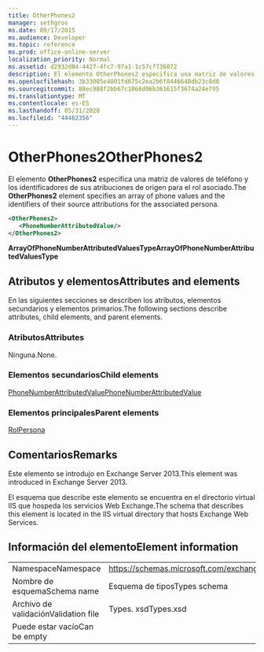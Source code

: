 ```yaml
---
title: OtherPhones2
manager: sethgros
ms.date: 09/17/2015
ms.audience: Developer
ms.topic: reference
ms.prod: office-online-server
localization_priority: Normal
ms.assetid: d2932d04-4427-4fc7-97a1-1c57cf736072
description: El elemento OtherPhones2 especifica una matriz de valores de teléfono y los identificadores de sus atribuciones de origen para el rol asociado.
ms.openlocfilehash: 3b33005e4001fd675c2ea2b6f8446648db23c8d0
ms.sourcegitcommit: 88ec988f2bb67c1866d06b361615f3674a24e795
ms.translationtype: MT
ms.contentlocale: es-ES
ms.lasthandoff: 05/31/2020
ms.locfileid: "44462356"
---
```

# <a name="otherphones2"></a><span data-ttu-id="09293-103">OtherPhones2</span><span class="sxs-lookup"><span data-stu-id="09293-103">OtherPhones2</span></span>

<span data-ttu-id="09293-104">El elemento **OtherPhones2** especifica una matriz de valores de teléfono y los identificadores de sus atribuciones de origen para el rol asociado.</span><span class="sxs-lookup"><span data-stu-id="09293-104">The **OtherPhones2** element specifies an array of phone values and the identifiers of their source attributions for the associated persona.</span></span> 
  
```XML
<OtherPhones2>
   <PhoneNumberAttributedValue/>
</OtherPhones2>

```

 <span data-ttu-id="09293-105">**ArrayOfPhoneNumberAttributedValuesType**</span><span class="sxs-lookup"><span data-stu-id="09293-105">**ArrayOfPhoneNumberAttributedValuesType**</span></span>
## <a name="attributes-and-elements"></a><span data-ttu-id="09293-106">Atributos y elementos</span><span class="sxs-lookup"><span data-stu-id="09293-106">Attributes and elements</span></span>

<span data-ttu-id="09293-107">En las siguientes secciones se describen los atributos, elementos secundarios y elementos primarios.</span><span class="sxs-lookup"><span data-stu-id="09293-107">The following sections describe attributes, child elements, and parent elements.</span></span>
  
### <a name="attributes"></a><span data-ttu-id="09293-108">Atributos</span><span class="sxs-lookup"><span data-stu-id="09293-108">Attributes</span></span>

<span data-ttu-id="09293-109">Ninguna.</span><span class="sxs-lookup"><span data-stu-id="09293-109">None.</span></span>
  
### <a name="child-elements"></a><span data-ttu-id="09293-110">Elementos secundarios</span><span class="sxs-lookup"><span data-stu-id="09293-110">Child elements</span></span>

[<span data-ttu-id="09293-111">PhoneNumberAttributedValue</span><span class="sxs-lookup"><span data-stu-id="09293-111">PhoneNumberAttributedValue</span></span>](phonenumberattributedvalue.md)
  
### <a name="parent-elements"></a><span data-ttu-id="09293-112">Elementos principales</span><span class="sxs-lookup"><span data-stu-id="09293-112">Parent elements</span></span>

[<span data-ttu-id="09293-113">Rol</span><span class="sxs-lookup"><span data-stu-id="09293-113">Persona</span></span>](persona.md)
  
## <a name="remarks"></a><span data-ttu-id="09293-114">Comentarios</span><span class="sxs-lookup"><span data-stu-id="09293-114">Remarks</span></span>

<span data-ttu-id="09293-115">Este elemento se introdujo en Exchange Server 2013.</span><span class="sxs-lookup"><span data-stu-id="09293-115">This element was introduced in Exchange Server 2013.</span></span>
  
<span data-ttu-id="09293-116">El esquema que describe este elemento se encuentra en el directorio virtual IIS que hospeda los servicios Web Exchange.</span><span class="sxs-lookup"><span data-stu-id="09293-116">The schema that describes this element is located in the IIS virtual directory that hosts Exchange Web Services.</span></span>
  
## <a name="element-information"></a><span data-ttu-id="09293-117">Información del elemento</span><span class="sxs-lookup"><span data-stu-id="09293-117">Element information</span></span>

|||
|:-----|:-----|
|<span data-ttu-id="09293-118">Namespace</span><span class="sxs-lookup"><span data-stu-id="09293-118">Namespace</span></span>  <br/> |https://schemas.microsoft.com/exchange/services/2006/types  <br/> |
|<span data-ttu-id="09293-119">Nombre de esquema</span><span class="sxs-lookup"><span data-stu-id="09293-119">Schema name</span></span>  <br/> |<span data-ttu-id="09293-120">Esquema de tipos</span><span class="sxs-lookup"><span data-stu-id="09293-120">Types schema</span></span>  <br/> |
|<span data-ttu-id="09293-121">Archivo de validación</span><span class="sxs-lookup"><span data-stu-id="09293-121">Validation file</span></span>  <br/> |<span data-ttu-id="09293-122">Types. xsd</span><span class="sxs-lookup"><span data-stu-id="09293-122">Types.xsd</span></span>  <br/> |
|<span data-ttu-id="09293-123">Puede estar vacío</span><span class="sxs-lookup"><span data-stu-id="09293-123">Can be empty</span></span>  <br/> ||
   

